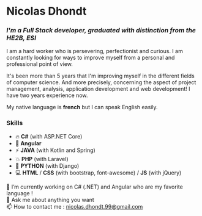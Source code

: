 # **Nicolas Dhondt**

### *I'm a Full Stack developer, graduated with distinction from the HE2B, ESI*

I am a hard worker who is persevering, perfectionist and curious. I am constantly looking for ways to improve myself from a personal and professional point of view.  

It's been more than 5 years that I'm improving myself in the different fields of computer science. And more precisely, concerning the aspect of project management, analysis, application development and web development! I have two years experience now.

My native language is **french** but I can speak English easily.  

### Skills

* 🔥 **C#** (with ASP.NET Core)
* 🌟 **Angular**
* ⚡ **JAVA** (with Kotlin and Spring)
* 💥 **PHP** (with Laravel)
* 🐍 **PYTHON** (with Django)
* 💻 **HTML** / **CSS** (with bootstrap, font-awesome) / **JS** (with jQuery)

🔭 I’m currently working on C# (.NET) and Angular who are my favorite language !    
💬 Ask me about anything you want  
📫 How to contact me : nicolas.dhondt.99@gmail.com  
